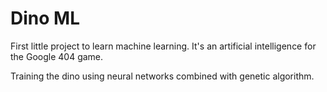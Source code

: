 # Dino ML

First little project to learn machine learning. It's an artificial intelligence for the Google 404 game.

Training the dino using neural networks combined with genetic algorithm.
